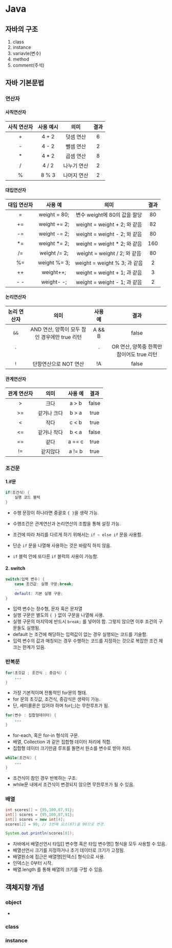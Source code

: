 # Java

## 자바의 구조

1. class
2. instance
3. variavle(변수)
4. method
5. comment(주석)





## 자바 기본문법

### 연산자

#### 사칙연산자

| 사칙 연산자 | 사용 예시 |    의미     | 결과 |
| :---------: | :-------: | :---------: | :--: |
|      +      |   4 + 2   |  덧셈 연산  |  6   |
|      -      |   4 - 2   |  뺄셈 연산  |  2   |
|      *      |   4 * 2   |  곱셈 연산  |  8   |
|      /      |   4 / 2   | 나누기 연산 |  2   |
|      %      |   8 % 3   | 나머지 연산 |  2   |



#### 대입연산자

| 대입 연산자 |   사용 예    |             의미             | 결과 |
| :---------: | :----------: | :--------------------------: | :--: |
|      =      | weight = 80; | 변수 weight에 80의 값을 할당 |  80  |
|     +=      | weight += 2; | weight = weight + 2; 와 같음 |  82  |
|     -=      | weight -= 2; | weight = weight - 2; 와 같음 |  80  |
|     *=      | weight *= 2; | weight = weight * 2; 와 같음 | 160  |
|     /=      | weight /= 2; | weight = weight / 2; 와 같음 |  80  |
|     %=      | weight %= 3; | weight = weight % 3; 과 같음 |  2   |
|     ++      |  weight++;   | weight = weight + 1; 과 같음 |  3   |
|     - -     |  weight- -;  | weight = weight - 1; 과 같음 |  2   |



#### 논리연산자

| 논리 연산자 |                     의미                      | 사용 예  | 결과  |
| :---------: | :-------------------------------------------: | :------: | :---: |
|    `&&`     | AND 연산, 양쪽이 모두 참인 경우에만 true 리턴 |  A && B  | false |
|    `||`     |   OR 연산, 양쪽중 한쪽만 참이어도 true 리턴   | A \|\| B | true  |
|     `!`     |             단항연산으로 NOT 연산             |    !A    | false |



#### 관계연산자

| 관계 연산자 |    의미     | 사용 예 | 결과  |
| :---------: | :---------: | :-----: | :---: |
|      >      |    크다     |  a > b  | false |
|     >=      | 같거나 크다 |  b > a  | true  |
|      <      |    작다     |  c < b  | true  |
|     <=      | 같거나 작다 |  b < a  | false |
|     ==      |    같다     | a == c  | true  |
|     !=      |  같지않다   | a != b  | true  |



### 조건문



#### 1.if문

``` java
if(조건식) {
    실행 코드 블럭
}
```

- 수행 문장이 하나라면 중괄호 `{ }`을 생략 가능.

- 수행조건은 관계연산과 논리연산의 조합을 통해 설정 가능.

- 조건에 따라 처리를 다르게 하기 위해서는 `if ~ else if` 문을 사용함.

- 단순 `if` 문을 나열해 사용하는 것은 바람직 하지 않음.

- `if` 블럭 안에 또다른 `if` 블럭의 사용이 가능함.

  

#### 2. switch

``` java
switch(입력 변수) {
    case 조건값: 실행 구문;break;
    ..
    default: 기본 실행 구문;
}
```

- 입력 변수는 정수형, 문자 혹은 문자열
- 실행 구문은 별도의 `{ }` 없이 구문을 나열해 사용.
- 실행 구문의 마지막에 반드시 `break;` 를 넣어야 함. 그렇지 않으면 이후 조건의 구문들도 실행됨.
- default 는 조건에 해당하는 입력값이 없는 경우 실행되는 코드를 기술함.
- 입력 변수의 값과 매칭되는 경우 수행하는 코드를 지정하는 것으로 복잡한 조건 체크는 한계가 있음.





### 반복문

``` java
for(초깃값 ; 조건식 ; 증감식) {
    ...
}
```

- 가장 기본적이며 전통적인 for문의 형태.
- for 문의 초깃값, 조건식, 증감식은 생략이 가능.
- 단, 세미콜론은 있어야 하며 for(;;)는 무한루프가 됨.

```java
for(변수 : 집합형데이터) {
    ...
}
```

- for-each, 혹은 for-in 형식의 구문.
- 배열, Collection 과 같은 집합형 데이터 처리에 적합.
- 집합형 데이터 크기만큼 루프를 돌면서 원소를 변수로 받아 처리.

```java
while(조건식) {
    ...
}
```

- 조건식이 참인 경우 반복하는 구조.
- while문 내에서 조건식이 변경되지 않으면 무한루프가 될 수 있음.





### 배열

```java
int scores[] = {95,100,87,91};
int[] scores = {95,100,87,91};
int[] scores = new int[4];
scores[2] = 90; // 3번째 요소(87)을 90으로 변경.

System.out.println(scores[0]);
```

- 자바에서 배열선언시 타입[] 변수명 혹은 타입 변수명[] 형식을 모두 사용할 수 있음.
- 배열선언시 크기를 지정하거나 초기 데이터로 크기가 고정됨.
- 배열원소에 접근은 배열명[인덱스] 형식으로 사용.
- 인덱스는 0부터 시작.
- 배열.length 를 통해 배열의 크기를 구할 수 있음.





## 객체지향 개념

### object

- 









### class





### instance





